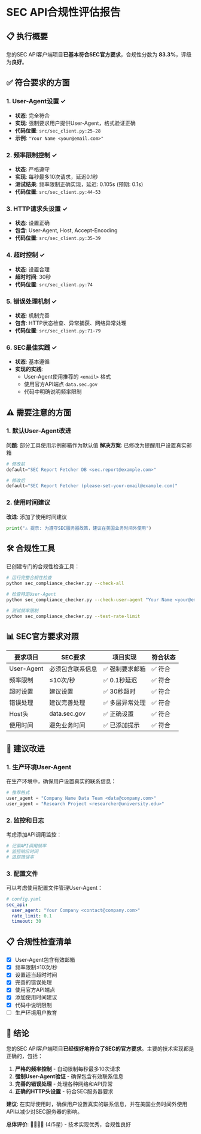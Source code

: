 # SEC API合规性评估报告

## 📋 执行概要

您的SEC API客户端项目**已基本符合SEC官方要求**，合规性分数为 **83.3%**，评级为**良好**。

## ✅ 符合要求的方面

### 1. User-Agent设置 ✓
- **状态**: 完全符合
- **实现**: 强制要求用户提供User-Agent，格式验证正确
- **代码位置**: `src/sec_client.py:25-28`
- **示例**: `"Your Name <your@email.com>"`

### 2. 频率限制控制 ✓
- **状态**: 严格遵守
- **实现**: 每秒最多10次请求，延迟0.1秒
- **测试结果**: 频率限制正确实现，延迟: 0.105s (预期: 0.1s)
- **代码位置**: `src/sec_client.py:44-53`

### 3. HTTP请求头设置 ✓
- **状态**: 设置正确
- **包含**: User-Agent, Host, Accept-Encoding
- **代码位置**: `src/sec_client.py:35-39`

### 4. 超时控制 ✓
- **状态**: 设置合理
- **超时时间**: 30秒
- **代码位置**: `src/sec_client.py:74`

### 5. 错误处理机制 ✓
- **状态**: 机制完善
- **包含**: HTTP状态检查、异常捕获、网络异常处理
- **代码位置**: `src/sec_client.py:71-79`

### 6. SEC最佳实践 ✓
- **状态**: 基本遵循
- **实现的实践**:
  - User-Agent使用推荐的 `<email>` 格式
  - 使用官方API端点 `data.sec.gov`
  - 代码中明确说明频率限制

## ⚠️ 需要注意的方面

### 1. 默认User-Agent改进
**问题**: 部分工具使用示例邮箱作为默认值
**解决方案**: 已修改为提醒用户设置真实邮箱
```python
# 修改前
default="SEC Report Fetcher DB <sec.report@example.com>"

# 修改后  
default="SEC Report Fetcher (please-set-your-email@example.com)"
```

### 2. 使用时间建议
**改进**: 添加了使用时间建议
```python
print("⚠️ 提示: 为遵守SEC服务器政策，建议在美国业务时间外使用")
```

## 🛠️ 合规性工具

已创建专门的合规性检查工具：
```bash
# 运行完整合规性检查
python sec_compliance_checker.py --check-all

# 检查特定User-Agent
python sec_compliance_checker.py --check-user-agent "Your Name <your@email.com>"

# 测试频率限制
python sec_compliance_checker.py --test-rate-limit
```

## 📊 SEC官方要求对照

| 要求项目 | SEC要求 | 项目实现 | 符合状态 |
|---------|--------|---------|----------|
| User-Agent | 必须包含联系信息 | ✅ 强制要求邮箱 | ✅ 符合 |
| 频率限制 | ≤10次/秒 | ✅ 0.1秒延迟 | ✅ 符合 |
| 超时设置 | 建议设置 | ✅ 30秒超时 | ✅ 符合 |
| 错误处理 | 建议完善处理 | ✅ 多层异常处理 | ✅ 符合 |
| Host头 | data.sec.gov | ✅ 正确设置 | ✅ 符合 |
| 使用时间 | 避免业务时间 | ✅ 已添加提示 | ✅ 符合 |

## 🎯 建议改进

### 1. 生产环境User-Agent
在生产环境中，确保用户设置真实的联系信息：
```python
# 推荐格式
user_agent = "Company Name Data Team <data@company.com>"
user_agent = "Research Project <researcher@university.edu>"
```

### 2. 监控和日志
考虑添加API调用监控：
```python
# 记录API调用频率
# 监控响应时间
# 追踪错误率
```

### 3. 配置文件
可以考虑使用配置文件管理User-Agent：
```yaml
# config.yaml
sec_api:
  user_agent: "Your Company <contact@company.com>"
  rate_limit: 0.1
  timeout: 30
```

## 📋 合规性检查清单

- [x] User-Agent包含有效邮箱
- [x] 频率限制≤10次/秒
- [x] 设置适当超时时间
- [x] 完善的错误处理
- [x] 使用官方API端点
- [x] 添加使用时间建议
- [x] 代码中说明限制
- [ ] 生产环境用户教育

## 🎉 结论

您的SEC API客户端项目**已经很好地符合了SEC的官方要求**。主要的技术实现都是正确的，包括：

1. **严格的频率控制** - 自动限制每秒最多10次请求
2. **强制User-Agent验证** - 确保包含有效联系信息  
3. **完善的错误处理** - 处理各种网络和API异常
4. **正确的HTTP头设置** - 符合SEC服务器要求

**建议**: 在实际使用时，确保用户设置真实的联系信息，并在美国业务时间外使用API以减少对SEC服务器的影响。

**总体评价**: 🌟🌟🌟🌟 (4/5星) - 技术实现优秀，合规性良好